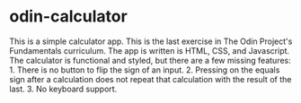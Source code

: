 # odin-calculator
This is a simple calculator app.
This is the last exercise in The Odin Project's Fundamentals curriculum.
The app is written is HTML, CSS, and Javascript.
The calculator is functional and styled, but there are a few missing features:
    1. There is no button to flip the sign of an input.
    2. Pressing on the equals sign after a calculation does not repeat that calculation with the result of the last.
    3. No keyboard support.